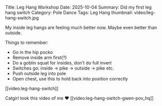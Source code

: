 Title: Leg Hang Workshop
Date: 2025-10-04
Summary: Did my first leg hang switch
Category: Pole Dance
Tags: Leg Hang
thumbnail: video/leg-hang-switch.jpg

My inside leg hangs are feeling much better now. Maybe even better than outside.

Things to remember:

- Go in the hip pocko
- Remove inside arm first(?)
- Do a goblin squat for insides, don't do full invert
- Switches go: inside -> pike -> outside -> pike etc.
- Push outside leg into pole
- Open chest, use this to hold back into position correctly

[[video:leg-hang-switch]]

Catgirl took this video of me ♥
[[video:leg-hang-switch-gwen-pov_hq]]
